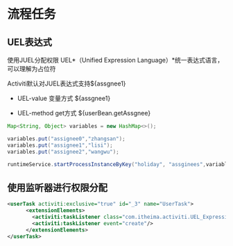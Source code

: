# 流程任务

## UEL表达式

使用JUEL分配权限   UEL*（Unified Expression Language）*统一表达式语言，可以理解为占位符

Activiti默认对JUEL表达式支持${assgnee1}

- UEL-value   变量方式  ${assgnee1}

- UEL-method  get方式  ${userBean.getAssgnee}

```java
Map<String, Object> variables = new HashMap<>();

variables.put("assignee0","zhangsan");
variables.put("assignee1","lisi");
variables.put("assignee2","wangwu");

runtimeService.startProcessInstanceByKey("holiday", "assginees",variables);
```

## 使用监听器进行权限分配

```xml
<userTask activiti:exclusive="true" id="_3" name="UserTask">
      <extensionElements>
        <activiti:taskListener class="com.itheima.activiti.UEL_Expression.MytaskListener" event="assignment"/>
        <activiti:taskListener event="create"/>
      </extensionElements>
</userTask>
```

